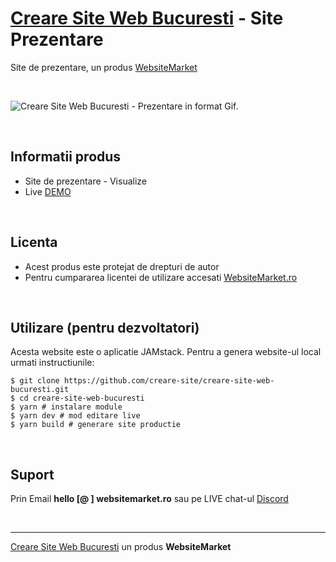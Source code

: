 ﻿# [Creare Site Web Bucuresti](https://creare-site-web-bucuresti.websitemarket.ro/) - Site Prezentare

Site de prezentare, un produs [WebsiteMarket](https://websitemarket.ro)

<br />

![Creare Site Web Bucuresti - Prezentare in format Gif.](https://raw.githubusercontent.com/creare-site/static/master/produse/creare-site-web-bucuresti-intro.gif)

<br />

## Informatii produs

- Site de prezentare - Visualize
- Live [DEMO](https://creare-site-web-bucuresti.websitemarket.ro)
 
<br />

## Licenta

- Acest produs este protejat de drepturi de autor
- Pentru cumpararea licentei de utilizare accesati [WebsiteMarket.ro](https://websitemarket.ro) 

<br />

## Utilizare (pentru dezvoltatori)

Acesta website este o aplicatie JAMstack. Pentru a genera website-ul local urmati instructiunile:

```
$ git clone https://github.com/creare-site/creare-site-web-bucuresti.git
$ cd creare-site-web-bucuresti
$ yarn # instalare module
$ yarn dev # mod editare live
$ yarn build # generare site productie
```

<br />

## Suport

Prin Email **hello [@ ] websitemarket.ro** sau pe LIVE chat-ul [Discord](https://discord.gg/MFRQmAk)

<br />

---
[Creare Site Web Bucuresti](https://creare-site-web-bucuresti.websitemarket.ro/) un produs **WebsiteMarket**
